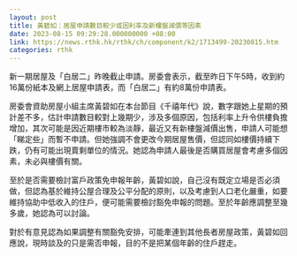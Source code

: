 ```yaml
---
layout: post
title: 黃碧如：居屋申請數目較少或因利率及新樓盤減價等因素
date: 2023-08-15 09:29:28.000000000 +08:00
link: https://news.rthk.hk/rthk/ch/component/k2/1713499-20230815.htm
categories: rthk
---
```


新一期居屋及「白居二」昨晚截止申請。房委會表示，截至昨日下午5時，收到約16萬份紙本及網上居屋申請表，而「白居二」有約8萬份申請表。

房委會資助房屋小組主席黃碧如在本台節目《千禧年代》說，數字跟她上星期的預計差不多，估計申請數目較對上幾期少，涉及多個原因，包括利率上升令供樓負擔增加，其次可能是因近期樓市較為淡靜，最近又有新樓盤減價出售，申請人可能想「睇定些」而暫不申請。但她強調不會更改今期居屋售價，但認同如樓價持續下跌，仍有可能出現賣剩單位的情況。她認為申請人最後是否購買居屋會考慮多個因素，未必與樓價有關。

至於是否需要檢討富戶政策免申報年齡，黃碧如說，自己沒有既定立場是否必須做，但認為基於維持公屋合理及公平分配的原則，以及考慮到人口老化嚴重，如要維持協助中低收入的住戶，便可能需要檢討豁免申報的問題。至於年齡應調整至幾多歲，她認為可以討論。

對於有意見認為如果調整有關豁免安排，可能牽連到其他長者房屋政策，黃碧如回應說，現時談及的只是需否申報，目的不是把某個年齡的住戶趕走。
